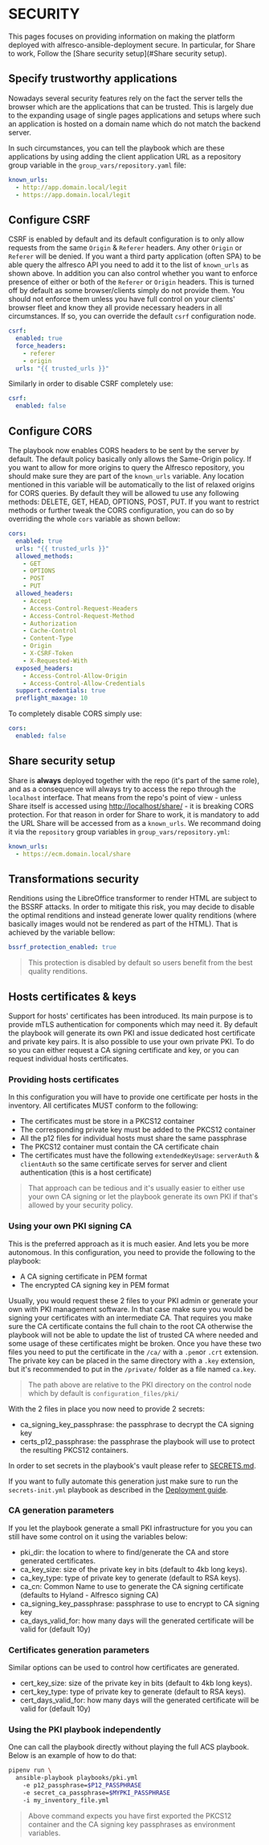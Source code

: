 # SECURITY

This pages focuses on providing information on making the platform deployed
with alfresco-ansible-deployment secure.
In particular, for Share to work, Follow the
[Share security setup](#Share security setup).

## Specify trustworthy applications

Nowadays several security features rely on the fact the server tells the
browser which are the applications that can be trusted. This is largely due to
the expanding usage of single pages applications and setups where such an
application is hosted on a domain name which do not match the backend server.

In such circumstances, you can tell the playbook which are these applications
by using adding the client application URL as a repository group variable in the
`group_vars/repository.yaml` file:

```yaml
known_urls:
  - http://app.domain.local/legit
  - https://app.domain.local/legit
```

## Configure CSRF

CSRF is enabled by default and its default configuration is to only allow
requests from the same `Origin` & `Referer` headers. Any other `Origin` or
`Referer` will be denied.
If you want a third party application (often SPA) to be able query the alfresco
API you need to add it to the list of `known_urls` as shown above.
In addition you can also control whether you want to enforce presence of either
or both of the `Referer` or `Origin` headers. This is turned off by default as
some browser/clients simply do not provide them. You should not enforce them
unless you have full control on your clients' browser fleet and know they all
provide necessary headers in all circumstances. If so, you can override the
default `csrf` configuration node.

```yaml
csrf:
  enabled: true
  force_headers:
    - referer
    - origin
  urls: "{{ trusted_urls }}"
```

Similarly in order to disable CSRF completely use:

```yaml
csrf:
  enabled: false
```

## Configure CORS

The playbook now enables CORS headers to be sent by the server by default. The
default policy basically only allows the Same-Origin policy.
If you want to allow for more origins to query  the Alfresco repository, you
should make sure they are part of the `known_urls` variable. Any location
mentioned in this variable will be automatically to the list of relaxed origins
for CORS queries. By default they will be allowed tu use any following methods:
DELETE, GET, HEAD, OPTIONS, POST, PUT. If you want to restrict methods or
further tweak the CORS configuration, you can do so by overriding the whole
`cors` variable as shown bellow:

```yaml
cors:
  enabled: true
  urls: "{{ trusted_urls }}"
  allowed_methods:
    - GET
    - OPTIONS
    - POST
    - PUT
  allowed_headers:
    - Accept
    - Access-Control-Request-Headers
    - Access-Control-Request-Method
    - Authorization
    - Cache-Control
    - Content-Type
    - Origin
    - X-CSRF-Token
    - X-Requested-With
  exposed_headers:
    - Access-Control-Allow-Origin
    - Access-Control-Allow-Credentials
  support.credentials: true
  preflight_maxage: 10
```

To completely disable CORS simply use:

```yaml
cors:
  enabled: false
```

## Share security setup

Share is **always** deployed together with the repo (it's part of the same
role), and as a consequence will always try to access the repo through the
`localhost` interface. That means from the repo's point of view - unless Share
itself is accessed using [http://localhost/share/](http://localhost/share/) -
it is breaking CORS protection. For that reason in order for Share to work, it
is mandatory to add the URL Share will be accessed from as a `known_urls`.
We recommand doing it via the `repository` group variables in
`group_vars/repository.yml`:

```yaml
known_urls:
  - https://ecm.domain.local/share
```

## Transformations security

Renditions using the LibreOffice transformer to render HTML are subject to the
BSSRF attacks. In order to mitigate this risk, you may decide to disable the
optimal renditions and instead generate lower quality renditions (where
basically images would not be rendered as part of the HTML).
That is achieved by the variable bellow:

```yaml
bssrf_protection_enabled: true
```

> This protection is disabled by default so users benefit from the best quality renditions.

## Hosts certificates & keys

Support for hosts' certificates has been introduced.
Its main purpose is to provide mTLS authentication for components which may
need it. By default the playbook will generate its own PKI and issue dedicated
host certificate and private key pairs. It is also possible to use your own
private PKI. To do so you can either request a CA signing certificate and key,
or you can request individual hosts certificates.

### Providing hosts certificates

In this configuration you will have to provide one certificate per hosts in the
inventory. All certificates MUST conform to the following:

- The certificates must be store in a PKCS12 container
- The corresponding private key must be added to the PKCS12 container
- All the p12 files for individual hosts must share the same passphrase
- The PKCS12 container must contain the CA certificate chain
- The certificates must have the following `extendedKeyUsage`: `serverAuth` &
  `clientAuth` so the same certificate serves for server and client
  authentication (this is a host certificate)

> That approach can be tedious and it's usually easier to either use your own
> CA signing or let the playbook generate its own PKI if that's allowed by your
> security policy.

### Using your own PKI signing CA

This is the preferred approach as it is much easier. And lets you be more
autonomous.  In this configuration, you need to provide the following to the
playbook:

- A CA signing certificate in PEM format
- The encrypted CA signing key in PEM format

Usually, you would request these 2 files to your PKI admin or generate your own
with PKI management software. In that case make sure you would be signing your
certificates with an intermediate CA. That requires you make sure the CA
certificate contains the full chain to the root CA otherwise the playbook will
not be able to update the list of trusted CA where needed and some usage of
these certificates might be broken.
Once you have these two files you need to put the certificate in the `/ca/` with
a `.pem`or `.crt` extension. The private key can be placed in the same directory
with a `.key` extension, but it's recommended to put in the `/private/` folder
as a file named `ca.key`.

> The path above are relative to the PKI directory on the control node which by
> default is `configuration_files/pki/`

With the 2 files in place you now need to provide 2 secrets:

- ca_signing_key_passphrase: the passphrase to decrypt the CA signing key
- certs_p12_passphrase: the passphrase the playbook will use to protect the
  resulting PKCS12 containers.

In order to set secrets in the playbook's vault please refer to
[SECRETS.md](SECRETS.md).

If you want to fully automate this generation just make sure to run the
`secrets-init.yml` playbook as described in the
[Deployment guide](./deployment-guide.md#encrypted-variables).

### CA generation parameters

If you let the playbook generate a small PKI infrastructure for you you can
still have some control on it using the variables below:

- pki_dir: the location to where to find/generate the CA and store generated
  certificates.
- ca_key_size: size of the private key in bits (default to 4kb long keys).
- ca_key_type: type of private key to generate (default to RSA keys).
- ca_cn: Common Name to use to generate the CA signing certificate (defaults
  to Hyland - Alfresco signing CA)
- ca_signing_key_passphrase: passphrase to use to encrypt to CA signing key
- ca_days_valid_for: how many days will the generated certificate will be
  valid for (default 10y)

### Certificates generation parameters

Similar options can be used to control how certificates are generated.

- cert_key_size: size of the private key in bits (default to 4kb long keys).
- cert_key_type: type of private key to generate (default to RSA keys).
- cert_days_valid_for: how many days will the generated certificate will be
  valid for (default 10y)

### Using the PKI playbook independently

One can call the playbook directly without playing the full ACS playbook.
Below is an example of how to do that:

```bash
pipenv run \
  ansible-playbook playbooks/pki.yml
    -e p12_passphrase=$P12_PASSPHRASE
    -e secret_ca_passphrase=$MYPKI_PASSPHRASE
    -i my_inventory_file.yml
```

> Above command expects you have first exported the PKCS12 container and the CA
> signing key passphrases as environment variables.
